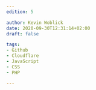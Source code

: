 ```yaml
---
edition: 5

author: Kevin Woblick
date: 2020-09-30T12:31:14+02:00
draft: false

tags:
- Github
- Cloudflare
- JavaScript
- CSS
- PHP

---
```

